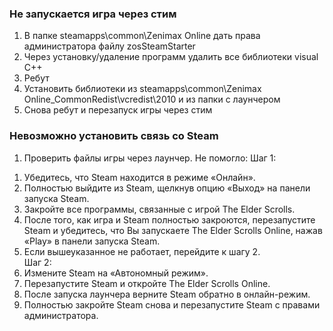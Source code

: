 ### Не запускается игра через стим
1) В папке steamapps\common\Zenimax Online дать права администратора файлу zosSteamStarter  
2) Через установку/удаление программ удалить все библиотеки visual C++  
3) Ребут  
4) Установить библиотеки из steamapps\common\Zenimax Online\_CommonRedist\vcredist\2010 и из папки с лаунчером  
5) Снова ребут и перезапуск игры через стим
### Невозможно установить связь со Steam 
1) Проверить файлы игры через лаунчер.
Не помогло:
Шаг 1:
1. Убедитесь, что Steam находится в режиме «Онлайн».  
2. Полностью выйдите из Steam, щелкнув опцию «Выход» на панели запуска Steam.
3. Закройте все программы, связанные с игрой The Elder Scrolls.
4. После того, как игра и Steam полностью закроются, перезапустите Steam и убедитесь, что Вы запускаете The Elder Scrolls Online, нажав «Play» в панели запуска Steam.
5. Если вышеуказанное не работает, перейдите к шагу 2.  
Шаг 2:  
1. Измените Steam на «Автономный режим».
2. Перезапустите Steam и откройте The Elder Scrolls Online.
3. После запуска лаунчера верните Steam обратно в онлайн-режим.  
4. Полностью закройте Steam снова и перезапустите Steam с правами администратора.  
 